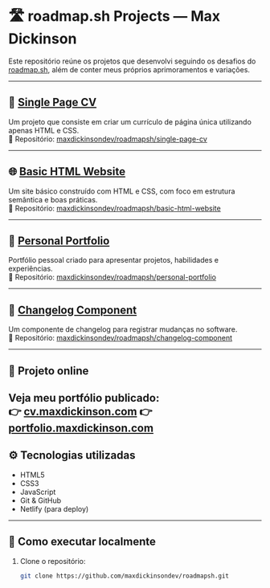 # 🛣 roadmap.sh Projects — Max Dickinson

Este repositório reúne os projetos que desenvolvi seguindo os desafios do [roadmap.sh](https://roadmap.sh/), além de conter meus próprios aprimoramentos e variações.

---

## 📄 [Single Page CV](https://roadmap.sh/projects/single-page-cv)

Um projeto que consiste em criar um currículo de página única utilizando apenas HTML e CSS.  
📂 Repositório: [maxdickinsondev/roadmapsh/single-page-cv](https://github.com/maxdickinsondev/roadmapsh/tree/master/single-page-cv)

---

## 🌐 [Basic HTML Website](https://roadmap.sh/projects/basic-html-website)

Um site básico construído com HTML e CSS, com foco em estrutura semântica e boas práticas.  
📂 Repositório: [maxdickinsondev/roadmapsh/basic-html-website](https://github.com/maxdickinsondev/roadmapsh/tree/master/basic-html-website)

---

## 💼 [Personal Portfolio](https://roadmap.sh/projects/portfolio-website)

Portfólio pessoal criado para apresentar projetos, habilidades e experiências.  
📂 Repositório: [maxdickinsondev/roadmapsh/personal-portfolio](https://github.com/maxdickinsondev/roadmapsh/tree/master/personal-portfolio)

---

## 💼 [Changelog Component](https://roadmap.sh/projects/changelog-component)

Um componente de changelog para registrar mudanças no software.  
📂 Repositório: [maxdickinsondev/roadmapsh/changelog-component](https://github.com/maxdickinsondev/roadmapsh/tree/master/changelog-component)

---

## 🚀 Projeto online

Veja meu portfólio publicado:  
👉 [cv.maxdickinson.com](https://cv.maxdickinson.com)
👉 [portfolio.maxdickinson.com](https://portfolio.maxdickinson.com)
---

## ⚙️ Tecnologias utilizadas

- HTML5  
- CSS3  
- JavaScript  
- Git & GitHub  
- Netlify (para deploy)

---

## 🧭 Como executar localmente

1. Clone o repositório:
   ```bash
   git clone https://github.com/maxdickinsondev/roadmapsh.git
